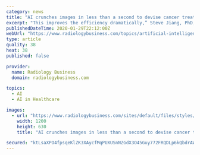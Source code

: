 ```yaml
---
category: news
title: "AI crunches images in less than a second to devise cancer treatment plan"
excerpt: "This improves the efficiency dramatically,” Steve Jiang, PhD, director of UT Southwestern’s Medical Artificial Intelligence and Automation Lab, said in a Jan. 27 announcement. Jiang and colleagues noted that cancer patients can sometimes wait several days to a week to begin receiving radiation therapy. However, past studies have found that ..."
publishedDateTime: 2020-01-29T22:12:00Z
webUrl: "https://www.radiologybusiness.com/topics/artificial-intelligence/ai-images-cancer-treatment-plan"
type: article
quality: 38
heat: 38
published: false

provider:
  name: Radiology Business
  domain: radiologybusiness.com

topics:
  - AI
  - AI in Healthcare

images:
  - url: "https://www.radiologybusiness.com/sites/default/files/styles/facebook/public/2018-08/istock-prostatecancer.jpg?itok=QJnVXF48"
    width: 1200
    height: 630
    title: "AI crunches images in less than a second to devise cancer treatment plan"

secured: "ktLsaXPO4fpsqeKlZK3XAycfMqPUXUSnNZGdX3O45Guy772FRQDLp6kQbdrAWH/QmVqwCS6QV4dJIUAz7dinjdbIA/8CL+g0mWrBU1+7/FX0KMvzx6UJsyIw94+013849ggQFi69SGhQTw2pcYDzluTGx1N/j0VGWv4eY5PbwIBbsmT/oYcRfJ8UJ0At5qXTB0nyAkGI3pux4u7HoMihUfHADyMp/lhawbReIusjlZCRUk84o9Q0kdvOLfzmZoGJwtOO1h2VuB93/BvcvcS8XIcgTJ4EeOoB+GaSQCLFBHJzIWzSx4Y1Sv58PkwPiZExD1HMAW3IuhNqdi9JYZ/IoWDBLGJXFD2+saX3qRp2JGcnbstjXbD99lzvylItks5JG0NY3n8HtXhx8QtJfiPPwkLjTRF2vDDOJO1nfqLMpHkD0HOiS3EPZtcX+t/JD4m1y/1v6B+cpl4RNf0YU4rBvgE4bZYIYcGC68Ll5RqBGX8=;29PbmLJ3Nzo2tfhfOCG9+A=="
---
```


